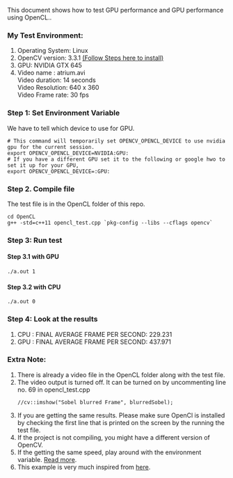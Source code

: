 This document shows how to test GPU performance and GPU performance using OpenCL..


### My Test Environment: 
1. Operating System: Linux
2. OpenCV version: 3.3.1 [(Follow Steps here to install)](/OpenCV_installation_steps.md)
3. GPU: NVIDIA GTX 645
4. Video name : atrium.avi \
    Video duration: 14 seconds\
    Video Resolution: 640 x 360\
    Video Frame rate: 30 fps



### Step 1: Set Environment Variable
We have to tell which device to use for GPU. 
```
# This command will temporarily set OPENCV_OPENCL_DEVICE to use nvidia gpu for the current session.  
export OPENCV_OPENCL_DEVICE=NVIDIA:GPU:
# If you have a different GPU set it to the following or google hwo to set it up for your GPU,
export OPENCV_OPENCL_DEVICE=:GPU:
```

### Step 2. Compile file
The test file is in the OpenCL folder of this repo.
```
cd OpenCL
g++ -std=c++11 opencl_test.cpp `pkg-config --libs --cflags opencv`
```
### Step 3: Run test

#### Step 3.1 with GPU 
```
./a.out 1
```

#### Step 3.2 with CPU 
```
./a.out 0
```

### Step 4: Look at the results
1. CPU : FINAL AVERAGE FRAME PER SECOND: 229.231
2. GPU : FINAL AVERAGE FRAME PER SECOND: 437.971

### Extra Note:
1. There is already a video file in the OpenCL folder along with the test file.
2. The video output is turned off. It can be turned on by uncommenting line no. 69 in opencl_test.cpp
    ``` 
    //cv::imshow("Sobel blurred Frame", blurredSobel);
    ```
3. If you are getting the same results. Please make sure OpenCl is installed by checking the first line 
that is printed on the screen by the running the test file.
4. If the project is not compiling, you might have a different version of OpenCV.
5. If the getting the same speed, play around with the environment variable. [Read more](http://answers.opencv.org/question/59115/opencv-30-beta-and-opencl-setdevice/). 
6. This example is very much inspired from [here](http://answers.opencv.org/question/58331/opencv-300-and-opencl-benchmark-sobel-edge-detection/).

